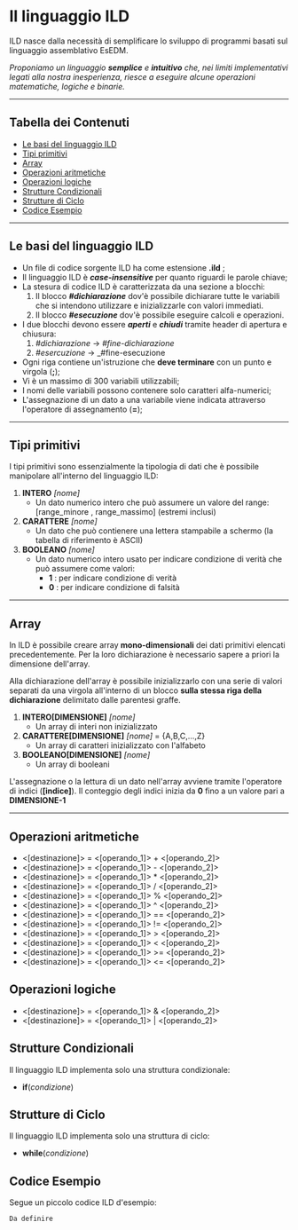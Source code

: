 # Il linguaggio ILD
ILD nasce dalla necessità di semplificare lo sviluppo di programmi basati sul linguaggio assemblativo EsEDM.

*Proponiamo un linguaggio __semplice__ e __intuitivo__ che, nei limiti implementativi legati alla nostra inesperienza, riesce a eseguire alcune operazioni matematiche, logiche e binarie.*

---
## Tabella dei Contenuti
  - [Le basi del linguaggio ILD](#le-basi-del-linguaggio-ild)
  - [Tipi primitivi](#tipi-primitivi)
  - [Array](#array)
  - [Operazioni aritmetiche](#operazioni-aritmetiche)
  - [Operazioni logiche](#operazioni-logiche)
  - [Strutture Condizionali](#strutture-condizionali)
  - [Strutture di Ciclo](#strutture-di-ciclo)
  - [Codice Esempio](#codice-esempio)

---
## Le basi del linguaggio ILD
- Un file di codice sorgente ILD ha come estensione __.ild__ ;
- Il linguaggio ILD è *__case-insensitive__* per quanto riguardi le parole chiave;
- La stesura di codice ILD è caratterizzata da una sezione a blocchi:
    1. Il blocco *__#dichiarazione__* dov'è possibile dichiarare tutte le variabili che si intendono utilizzare e inizializzarle con valori immediati.
    2. Il blocco *__#esecuzione__* dov'è possibile eseguire calcoli e operazioni.
- I due blocchi devono essere *__aperti__* e *__chiudi__* tramite header di apertura e chiusura:
    1. _#dichiarazione_ -> _#fine-dichiarazione_
    2. _#esercuzione_ -> _#fine-esecuzione
- Ogni riga contiene un'istruzione che __deve terminare__ con un punto e virgola (__;__);
- Vi è un massimo di 300 variabili utilizzabili;
- I nomi delle variabili possono contenere solo caratteri alfa-numerici;
- L'assegnazione di un dato a una variabile viene indicata attraverso l'operatore di assegnamento (**=**);
---
## Tipi primitivi
I tipi primitivi sono essenzialmente la tipologia di dati che è possibile manipolare all'interno del linguaggio ILD:
1. **INTERO** *[nome]*
   * Un dato numerico intero che può assumere un valore del range: [range_minore , range_massimo] (estremi inclusi)
2. **CARATTERE** *[nome]*
   * Un dato che può contienere una lettera stampabile a schermo (la tabella di riferimento è ASCII)
3. **BOOLEANO** *[nome]*
   * Un dato numerico intero usato per indicare condizione di verità che può assumere come valori:
      * **1** : per indicare condizione di verità
      * **0** : per indicare condizione di falsità
---
## Array
In ILD è possibile creare array __mono-dimensionali__ dei dati primitivi elencati precedentemente. Per la loro dichiarazione è necessario sapere a priori la dimensione dell'array.

Alla dichiarazione dell'array è possibile inizializzarlo con una serie di valori separati da una virgola all'interno di un blocco __sulla stessa riga della dichiarazione__ delimitato dalle parentesi graffe.
1. **INTERO[DIMENSIONE]** *[nome]*
   * Un array di interi non inizializzato
2. **CARATTERE[DIMENSIONE]** *[nome]* = {A,B,C,...,Z}
   * Un array di caratteri inizializzato con l'alfabeto
3. **BOOLEANO[DIMENSIONE]** *[nome]*
   * Un array di booleani

L'assegnazione o la lettura di un dato nell'array avviene tramite l'operatore di indici (__[indice]__).
Il conteggio degli indici inizia da __0__ fino a un valore pari a __DIMENSIONE-1__

---
## Operazioni aritmetiche
* <[destinazione]> = <[operando_1]> + <[operando_2]>
* <[destinazione]> = <[operando_1]> - <[operando_2]>
* <[destinazione]> = <[operando_1]> * <[operando_2]>
* <[destinazione]> = <[operando_1]> / <[operando_2]>
* <[destinazione]> = <[operando_1]> % <[operando_2]>
* <[destinazione]> = <[operando_1]> ^ <[operando_2]>
* <[destinazione]> = <[operando_1]> == <[operando_2]>
* <[destinazione]> = <[operando_1]> != <[operando_2]>
* <[destinazione]> = <[operando_1]> > <[operando_2]>
* <[destinazione]> = <[operando_1]> < <[operando_2]>
* <[destinazione]> = <[operando_1]> >= <[operando_2]>
* <[destinazione]> = <[operando_1]> <= <[operando_2]>

## Operazioni logiche
* <[destinazione]> = <[operando_1]> & <[operando_2]>
* <[destinazione]> = <[operando_1]> | <[operando_2]>

## Strutture Condizionali
Il linguaggio ILD implementa solo una struttura condizionale:
* **if**(_condizione_) <da implementare>

## Strutture di Ciclo
Il linguaggio ILD implementa solo una struttura di ciclo:
* **while**(_condizione_) <da implementare>
## Codice Esempio
Segue un piccolo codice ILD d'esempio:
```
Da definire
```
